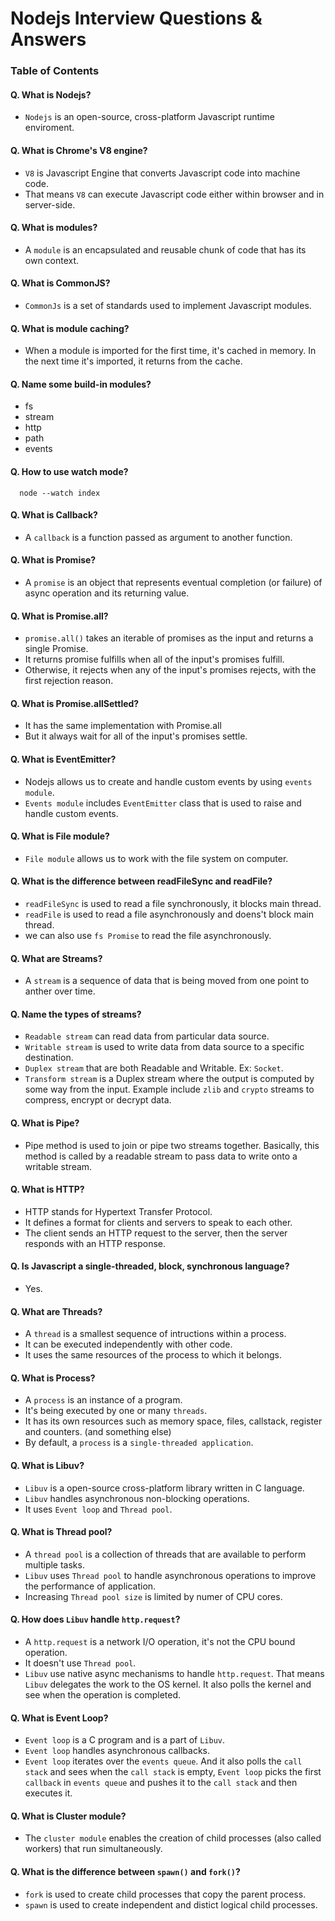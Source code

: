 # Nodejs Interview Questions & Answers

### Table of Contents


#### Q. What is Nodejs?
  
  - `Nodejs` is an open-source, cross-platform Javascript runtime enviroment.


#### Q. What is Chrome's V8 engine?

  - `V8` is Javascript Engine that converts Javascript code into machine code.
  - That means `V8` can execute Javascript code either within browser and in server-side.


#### Q. What is modules?

  - A `module` is an encapsulated and reusable chunk of code that has its own context.


#### Q. What is CommonJS?

  - `CommonJs` is a set of standards used to implement Javascript modules.


#### Q. What is module caching?

  - When a module is imported for the first time, it's cached in memory. 
  In the next time it's imported, it returns from the cache.


#### Q. Name some build-in modules?
  - fs
  - stream
  - http
  - path
  - events


#### Q. How to use watch mode?

  ```nodejs
    node --watch index
  ```


#### Q. What is Callback?

  - A `callback` is a function passed as argument to another function. 


#### Q. What is Promise?
  - A `promise` is an object that represents eventual completion (or failure) of async operation and its returning value.


#### Q. What is Promise.all?
  - `promise.all()` takes an iterable of promises as the input and returns a single Promise.
  - It returns promise fulfills when all of the input's promises fulfill.
  - Otherwise, it rejects when any of the input's promises rejects, with the first rejection reason.


#### Q. What is Promise.allSettled?

  - It has the same implementation with Promise.all
  - But it always wait for all of the input's promises settle.

#### Q. What is EventEmitter?

  - Nodejs allows us to create and handle custom events by using `events module`.
  - `Events module` includes `EventEmitter` class that is used to raise and handle custom events.


#### Q. What is File module?

  - `File module` allows us to work with the file system on computer.


#### Q. What is the difference between readFileSync and readFile?

  - `readFileSync` is used to read a file synchronously, it blocks main thread.
  - `readFile` is used to read a file asynchronously and doens't block main thread.
  - we can also use `fs Promise` to read the file asynchronously.


#### Q. What are Streams?

  - A `stream` is a sequence of data that is being moved from one point to anther over time.


#### Q. Name the types of streams?

  - `Readable stream` can read data from particular data source.
  - `Writable stream` is used to write data from data source to a specific destination.
  - `Duplex stream` that are both Readable and Writable. Ex: `Socket`.
  - `Transform stream` is a Duplex stream where the output is computed by some way from the input.
    Example include `zlib` and `crypto` streams to compress, encrypt or decrypt data.


#### Q. What is Pipe?
  - Pipe method is used to join or pipe two streams together.
  Basically, this method is called by a readable stream to pass data to write onto a writable stream.


#### Q. What is HTTP?
  - HTTP stands for Hypertext Transfer Protocol.
  - It defines a format for clients and servers to speak to each other.
  - The client sends an HTTP request to the server, then the server responds with an HTTP response.


#### Q. Is Javascript a single-threaded, block, synchronous language?

  - Yes.


#### Q. What are Threads?
  
  - A `thread` is a smallest sequence of intructions within a process.
  - It can be executed independently with other code.
  - It uses the same resources of the process to which it belongs.


#### Q. What is Process?
  
  - A `process` is an instance of a program.
  - It's being executed by one or many `threads`.
  - It has its own resources such as memory space, files, callstack, register and counters. (and something else)
  - By default, a `process` is a `single-threaded application`.


#### Q. What is Libuv?

  - `Libuv` is a open-source cross-platform library written in C language.
  - `Libuv` handles asynchronous non-blocking operations.
  - It uses `Event loop` and `Thread pool`.


#### Q. What is Thread pool?

  - A `thread pool` is a collection of threads that are available to perform multiple tasks.
  - `Libuv` uses `Thread pool` to handle asynchronous operations to improve the performance of application.
  - Increasing `Thread pool size` is limited by numer of CPU cores. 


#### Q. How does `Libuv` handle `http.request`?

  - A `http.request` is a network I/O operation, it's not the CPU bound operation.
  - It doesn't use `Thread pool`.
  - `Libuv` use native async mechanisms to handle `http.request`.
  That means `Libuv` delegates the work to the OS kernel.
  It also polls the kernel and see when the operation is completed.


#### Q. What is Event Loop?

  - `Event loop` is a C program and is a part of `Libuv`.
  - `Event loop` handles asynchronous callbacks.
  - `Event loop` iterates over the `events queue`.
  And it also polls the `call stack` and sees when the `call stack` is empty,
  `Event loop` picks the first `callback` in `events queue` and pushes it to the `call stack`
  and then executes it.


#### Q. What is Cluster module?

  - The `cluster module` enables the creation of child processes (also called workers) that run simultaneously.

#### Q. What is the difference between `spawn()` and `fork()`?
  
  - `fork` is used to create child processes that copy the parent process.
  - `spawn` is used to create independent and distict logical child processes.
  
